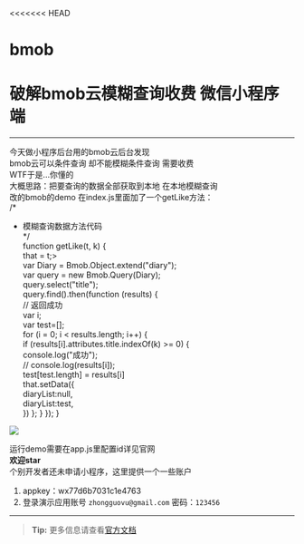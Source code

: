<<<<<<< HEAD
# bmob
破解bmob云模糊查询收费 微信小程序端
=======
----------
今天做小程序后台用的bmob云后台发现<br>
bmob云可以条件查询 却不能模糊条件查询 需要收费<br>
WTF于是...你懂的<br>
大概思路：把要查询的数据全部获取到本地 在本地模糊查询<br>
改的bmob的demo 在index.js里面加了一个getLike方法：<br>
/*<br>
* 模糊查询数据方法代码<br>
*/<br>
function getLike(t, k) {<br>
    that = t;><br>
    var Diary = Bmob.Object.extend("diary");<br>
    var query = new Bmob.Query(Diary);<br>
    query.select("title");<br>
    query.find().then(function (results) {<br>
        // 返回成功<br>
        var i;<br>
        var test=[];<br>
        for (i = 0; i < results.length; i++) {<br>
            if (results[i].attributes.title.indexOf(k) >= 0) {<br>
                console.log("成功");<br>
                // console.log(results[i]);<br>
                test[test.length] = results[i]<br>
                that.setData({<br>
                    diaryList:null,<br>
                    diaryList:test,<br>
                })
            };
        }
    });
}


![](http://bmob-cdn-15848.b0.upaiyun.com/2017/12/28/0bbc0965400e0687802916dbdd0d3593.gif)

运行demo需要在app.js里配置id详见官网 <br>
**欢迎star**<br>
个别开发者还未申请小程序，这里提供一个一些账户
1. appkey：wx77d6b7031c1e4763
2. 登录演示应用账号 `zhongguovu@gmail.com` 密码：`123456`


----------

> **Tip:** 更多信息请查看[官方文档](http://docs.bmob.cn/data/wechatApp/a_faststart/doc/index.html "官方使用文档")  
